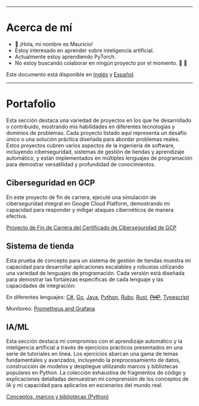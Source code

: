 ----
# Acerca de mí
- 👋 ¡Hola, mi nombre es Mauricio!
- Estoy interesado en aprender sobre inteligencia artificial.
- Actualmente estoy aprendiendo PyTorch.
- No estoy buscando colaborar en ningún proyecto por el momento.
🌱 💞️

Este documento está disponible en [Inglés](https://github.com/mid-tillage/sys-internals) y [Español](https://github.com/mid-tillage/sys-internals/README-spanish-md).

----
# Portafolio

Esta sección destaca una variedad de proyectos en los que he desarrollado o contribuido, mostrando mis habilidades en diferentes tecnologías y dominios de problemas. Cada proyecto listado aquí representa un desafío único o una solución práctica diseñada para abordar problemas reales. Estos proyectos cubren varios aspectos de la ingeniería de software, incluyendo ciberseguridad, sistemas de gestión de tiendas y aprendizaje automático, y están implementados en múltiples lenguajes de programación para demostrar versatilidad y profundidad de conocimientos.

## Ciberseguridad en GCP
En este proyecto de fin de carrera, ejecuté una simulación de ciberseguridad integral en Google Cloud Platform, demostrando mi capacidad para responder y mitigar ataques cibernéticos de manera efectiva.

[Proyecto de Fin de Carrera del Certificado de Ciberseguridad de GCP](https://github.com/mid-tillage/sys-internals/blob/main/GCP%20Cybersecurity%20Attack%20Response%20Example.md)

## Sistema de tienda
Esta prueba de concepto para un sistema de gestión de tiendas muestra mi capacidad para desarrollar aplicaciones escalables y robustas utilizando una variedad de lenguajes de programación. Cada versión está diseñada para demostrar las fortalezas específicas de cada lenguaje y las capacidades de integración:

En diferentes lenguajes: [C#](https://github.com/mid-tillage/sys-internals/blob/main/store-cs-project.md), [Go](https://github.com/mid-tillage/sys-internals/blob/main/store-go-project.md), [Java](https://github.com/mid-tillage/sys-internals/blob/main/store-java-project.md), [Python](https://github.com/mid-tillage/sys-internals/blob/main/store-python-project.md), [Ruby](https://github.com/mid-tillage/sys-internals/blob/main/store-ruby-project.md), [Rust](https://github.com/mid-tillage/sys-internals/blob/main/store-rust-project.md), ~~[PHP](https://github.com/mid-tillage/sys-internals/blob/main/store-php-project.md)~~, [Typescript](https://github.com/mid-tillage/sys-internals/blob/main/store-ts-project.md)

Monitoreo: [Prometheus and Grafana](https://github.com/mid-tillage/nestjs-metrics)

## IA/ML
Esta sección destaca mi compromiso con el aprendizaje automático y la inteligencia artificial a través de ejercicios prácticos presentados en una serie de tutoriales en línea. Los ejercicios abarcan una gama de temas fundamentales y avanzados, incluyendo la preprocesamiento de datos, construcción de modelos y despliegue utilizando marcos y bibliotecas populares en Python. La colección exhaustiva de fragmentos de código y explicaciones detalladas demuestran mi comprensión de los conceptos de IA y mi capacidad para aplicarlos en escenarios del mundo real.

[Conceptos, marcos y bibliotecas (Python)](https://github.com/mid-tillage/sys-internals/blob/main/ml-ai-exercises.md)
